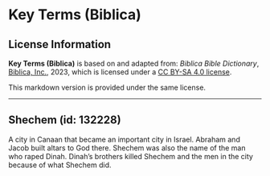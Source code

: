 # Key Terms (Biblica)

## License Information

**Key Terms (Biblica)** is based on and adapted from: _Biblica Bible Dictionary_, [Biblica, Inc.](https://www.biblica.com/), 2023, which is licensed under a [CC BY-SA 4.0 license](https://creativecommons.org/licenses/by-sa/4.0/legalcode.en).

This markdown version is provided under the same license.



--------------------------------

## Shechem (id: 132228)

A city in Canaan that became an important city in Israel. Abraham and Jacob built altars to God there. Shechem was also the name of the man who raped Dinah. Dinah’s brothers killed Shechem and the men in the city because of what Shechem did.


